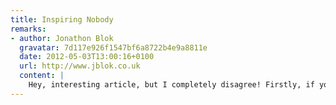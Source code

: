 ```yaml
---
title: Inspiring Nobody
remarks:
- author: Jonathon Blok
  gravatar: 7d117e926f1547bf6a8722b4e9a8811e
  date: 2012-05-03T13:00:16+0100
  url: http://www.jblok.co.uk
  content: |
    Hey, interesting article, but I completely disagree! Firstly, if you actually look at the 2007 site it is actually quite status quo. If there wasn't a ghastly and overcooked background, it would look even blander than today's site, which I actually think is more brand orientated. The 2007 site has straight laced buttons, and even a standard browser submit button. In today's site, there are subtle hints like angled headers, keeping brand identity, but not shoving it in your face. Granted, they could have utilised their full brand colour spectrum a bit more however. Also, I don't think they should break layout conventions too much -- they need to appeal to a global audience, and get across a huge amount of content, and I think using subtle branding like they have is better for usability than being radical in the whole structure of the site.
---
```

